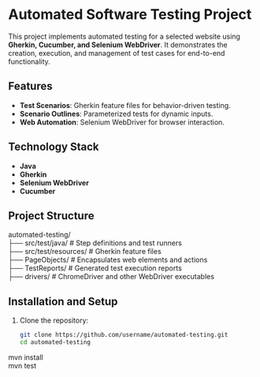 # Automated Software Testing Project  

This project implements automated testing for a selected website using **Gherkin, Cucumber, and Selenium WebDriver**. It demonstrates the creation, execution, and management of test cases for end-to-end functionality.  

## Features  
- **Test Scenarios**: Gherkin feature files for behavior-driven testing.  
- **Scenario Outlines**: Parameterized tests for dynamic inputs.  
- **Web Automation**: Selenium WebDriver for browser interaction.  

## Technology Stack  
- **Java**  
- **Gherkin**  
- **Selenium WebDriver**  
- **Cucumber**  

 
## Project Structure  

automated-testing/  
├── src/test/java/         # Step definitions and test runners  
├── src/test/resources/    # Gherkin feature files  
├── PageObjects/           # Encapsulates web elements and actions  
├── TestReports/           # Generated test execution reports  
├── drivers/               # ChromeDriver and other WebDriver executables  


## Installation and Setup  

1. Clone the repository:  
   ```bash
   git clone https://github.com/username/automated-testing.git  
   cd automated-testing  
mvn install  
mvn test  
